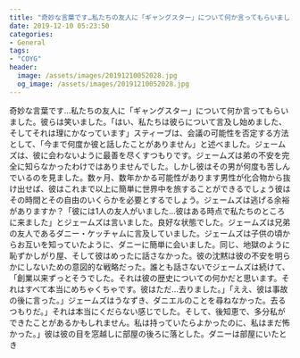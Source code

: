 ```yaml
---
title: "奇妙な言葉です…私たちの友人に「ギャングスター」について何か言ってもらいました。"
date: 2019-12-10 05:23:50
categories:
- General
tags:
- "COYG"
header:
  image: /assets/images/20191210052028.jpg
  og_image: /assets/images/20191210052028.jpg
---
```


奇妙な言葉です…私たちの友人に「ギャングスター」について何か言ってもらいました。彼らは笑いました。「はい、私たちは彼らについて言及し始めました、そしてそれは理にかなっています」スティーブは、会議の可能性を否定する方法として、「今まで何度か彼と話したことがありません」と述べました。ジェームズは、彼に会わないように最善を尽くすつもりです。ジェームズは弟の不安を完全に知らなかったわけではありませんでした。しかし彼はその男が何度も苦しんでいるのを見ました。数ヶ月、数年かかる可能性があります男性が化合物から抜け出せば、彼はこれまで以上に簡単に世界中を旅することができるでしょう彼はその時間とその自由のいくらかを必要とするでしょう。ジェームズは逃げる余裕がありますか？「彼には1人の友人がいました...彼はある時点で私たちのところに来ました」とジェームズは言いました。良好な状態でした。ジェームズは兄弟の友人であるダニー・ケッチャムに言及していました。ジェームズは子供の頃からお互いを知っていたように、ダニーに簡単に会いました。同じ、地獄のように恥ずかしがり屋、そして彼はめったに話さなかった。彼の沈黙は彼の不安を明らかにしないための意図的な戦略だった。誰とも話さないでジェームズは続けて、「創業以来ずっとそうでした。それは彼の歴史についての何かだと思います。それはすべて本当にめちゃくちゃです。彼はただ…去りました。」「ええ、彼は事故の後に言った。」ジェームズはうなずき、ダニエルのことを尋ねなかった。去るつもりだ。」それは本当にくだらない感じでした。そして、後知恵で、多分私ができたことがあるかもしれません。私は持っていたらよかったのに、私はまだ怖かった。」彼は彼の目を窓越しに部屋の後ろに落とした。ダニーは部屋にいたとき
